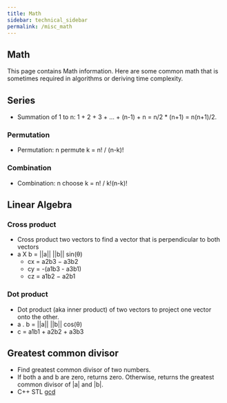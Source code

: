 ```yaml
---
title: Math
sidebar: technical_sidebar
permalink: /misc_math
---
```


## Math
This page contains Math information. Here are some common math that is sometimes required in algorithms or deriving time complexity.

## Series
- Summation of 1 to n: 1 + 2 + 3 + ... + (n-1) + n = n/2 * (n+1) = n(n+1)/2.


### Permutation
- Permutation: n permute k = n! / (n-k)!

### Combination
- Combination: n choose k = n! / k!(n-k)!


## Linear Algebra
### Cross product
- Cross product two vectors to find a vector that is perpendicular to both vectors
- a X b = \|\|a\|\| \|\|b\|\| sin(θ)
  - cx = a2b3 − a3b2
  - cy = -(a1b3 - a3b1)
  - cz = a1b2 − a2b1

### Dot product
- Dot product (aka inner product) of two vectors to project one vector onto the other.
- a . b = \|\|a\|\| \|\|b\|\| cos(θ)
- c = a1b1 + a2b2 + a3b3


## Greatest common divisor
- Find greatest common divisor of two numbers.
- If both a and b are zero, returns zero. Otherwise, returns the greatest common divisor of \|a\| and \|b\|.
- C++ STL [gcd](https://en.cppreference.com/w/cpp/numeric/gcd)
